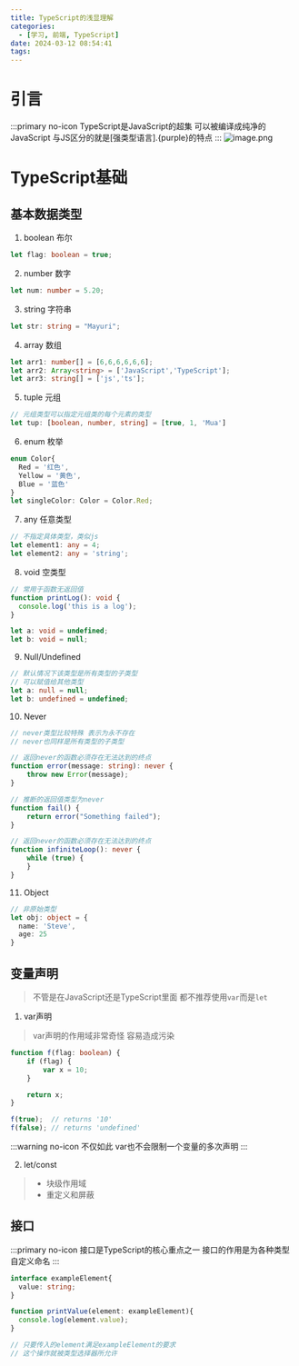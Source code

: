 ```yaml
---
title: TypeScript的浅显理解
categories:
  - [学习, 前端, TypeScript]
date: 2024-03-12 08:54:41
tags:
---
```


# 引言
:::primary no-icon
TypeScript是JavaScript的超集 
可以被编译成纯净的JavaScript 
与JS区分的就是[强类型语言].{purple}的特点
:::
![image.png](https://p6-juejin.byteimg.com/tos-cn-i-k3u1fbpfcp/36561e7654a34197a31724ed0bfb6857~tplv-k3u1fbpfcp-watermark.image?)

# TypeScript基础 

## 基本数据类型 
1. boolean 布尔
```ts
let flag: boolean = true;
```
2. number 数字
```ts 
let num: number = 5.20;
```

3. string 字符串
```ts 
let str: string = "Mayuri";
```
4. array 数组
```ts 
let arr1: number[] = [6,6,6,6,6,6];
let arr2: Array<string> = ['JavaScript','TypeScript'];
let arr3: string[] = ['js','ts']; 
```
5. tuple 元组
```ts 
// 元组类型可以指定元组类的每个元素的类型
let tup: [boolean, number, string] = [true, 1, 'Mua']
```

6. enum 枚举
```ts 
enum Color{
  Red = '红色',
  Yellow = '黄色',
  Blue = '蓝色'
}
let singleColor: Color = Color.Red;
```

7. any 任意类型
```ts 
// 不指定具体类型，类似js
let element1: any = 4;
let element2: any = 'string';
```

8. void 空类型
```ts 
// 常用于函数无返回值
function printLog(): void {
  console.log('this is a log');
}

let a: void = undefined;
let b: void = null;
```

9. Null/Undefined
```ts 
// 默认情况下该类型是所有类型的子类型 
// 可以赋值给其他类型 
let a: null = null;
let b: undefined = undefined;
``` 
10. Never 
```ts 
// never类型比较特殊 表示为永不存在 
// never也同样是所有类型的子类型

// 返回never的函数必须存在无法达到的终点
function error(message: string): never {
    throw new Error(message);
}

// 推断的返回值类型为never
function fail() {
    return error("Something failed");
}

// 返回never的函数必须存在无法达到的终点
function infiniteLoop(): never {
    while (true) {
    }
}
```
11. Object
```ts 
// 非原始类型
let obj: object = {
  name: 'Steve',
  age: 25
}
```
## 变量声明
> 不管是在JavaScript还是TypeScript里面
> 都不推荐使用`var`而是`let`

1. var声明 
> var声明的作用域非常奇怪 容易造成污染
```ts
function f(flag: boolean) {
    if (flag) {
        var x = 10;
    }

    return x;
}

f(true);  // returns '10'
f(false); // returns 'undefined'

```
:::warning no-icon
不仅如此 
var也不会限制一个变量的多次声明 
:::

2. let/const
> * 块级作用域
> * 重定义和屏蔽

## 接口
:::primary no-icon
接口是TypeScript的核心重点之一 
接口的作用是为各种类型自定义命名
:::

```ts
interface exampleElement{
  value: string;
}

function printValue(element: exampleElement){
  console.log(element.value);
}

// 只要传入的element满足exampleElement的要求
// 这个操作就被类型选择器所允许
```
